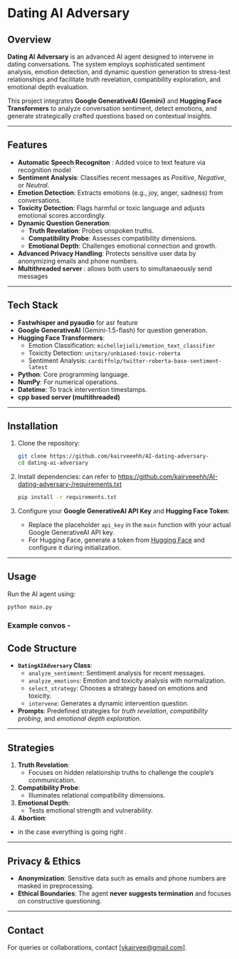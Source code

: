 

# Dating AI Adversary

## Overview
**Dating AI Adversary** is an advanced AI agent designed to intervene in dating conversations. The system employs sophisticated sentiment analysis, emotion detection, and dynamic question generation to stress-test relationships and facilitate truth revelation, compatibility exploration, and emotional depth evaluation.

This project integrates **Google GenerativeAI (Gemini)** and **Hugging Face Transformers** to analyze conversation sentiment, detect emotions, and generate strategically crafted questions based on contextual insights.

---

## Features
- **Automatic Speech Recogniton** : Added voice to text feature via recognition model
- **Sentiment Analysis**: Classifies recent messages as *Positive*, *Negative*, or *Neutral*.
- **Emotion Detection**: Extracts emotions (e.g., joy, anger, sadness) from conversations.
- **Toxicity Detection**: Flags harmful or toxic language and adjusts emotional scores accordingly.
- **Dynamic Question Generation**:
  - **Truth Revelation**: Probes unspoken truths.
  - **Compatibility Probe**: Assesses compatibility dimensions.
  - **Emotional Depth**: Challenges emotional connection and growth.
- **Advanced Privacy Handling**: Protects sensitive user data by anonymizing emails and phone numbers.
- **Multithreaded server** : allows both users to simultanaeously send messages 

---

## Tech Stack
- **Fastwhisper and pyaudio** for asr feature
- **Google GenerativeAI** (Gemini-1.5-flash) for question generation.
- **Hugging Face Transformers**:
  - Emotion Classification: `michellejieli/emotion_text_classifier`
  - Toxicity Detection: `unitary/unbiased-toxic-roberta`
  - Sentiment Analysis: `cardiffnlp/twitter-roberta-base-sentiment-latest`
- **Python**: Core programming language.
- **NumPy**: For numerical operations.
- **Datetime**: To track intervention timestamps.
- **cpp based server (multithreaded)**

---

## Installation

1. Clone the repository:
   ```bash
   git clone https://github.com/kairveeehh/AI-dating-adversary-
   cd dating-ai-adversary
   ```

2. Install dependencies: can refer to https://github.com/kairveeehh/AI-dating-adversary-/requirements.txt
   ```bash
   pip install -r requirements.txt
   ```

3. Configure your **Google GenerativeAI API Key** and **Hugging Face Token**:
   - Replace the placeholder `api_key` in the `main` function with your actual Google GenerativeAI API key.
   - For Hugging Face, generate a token from [Hugging Face](https://huggingface.co) and configure it during initialization.

---

## Usage

Run the AI agent using:
```bash
python main.py
```

### Example convos - 
 

## Code Structure

- **`DatingAIAdversary` Class**:
  - `analyze_sentiment`: Sentiment analysis for recent messages.
  - `analyze_emotions`: Emotion and toxicity analysis with normalization.
  - `select_strategy`: Chooses a strategy based on emotions and toxicity.
  - `intervene`: Generates a dynamic intervention question.
- **Prompts**: Predefined strategies for *truth revelation*, *compatibility probing*, and *emotional depth exploration*.

---

## Strategies

1. **Truth Revelation**:
   - Focuses on hidden relationship truths to challenge the couple’s communication.
2. **Compatibility Probe**:
   - Illuminates relational compatibility dimensions.
3. **Emotional Depth**:
   - Tests emotional strength and vulnerability.
4. **Abortion**: 
  - in the case everything is going right .   

---

## Privacy & Ethics
- **Anonymization**: Sensitive data such as emails and phone numbers are masked in preprocessing.
- **Ethical Boundaries**: The agent **never suggests termination** and focuses on constructive questioning.

---






## Contact
For queries or collaborations, contact [vkairvee@gmail.com].